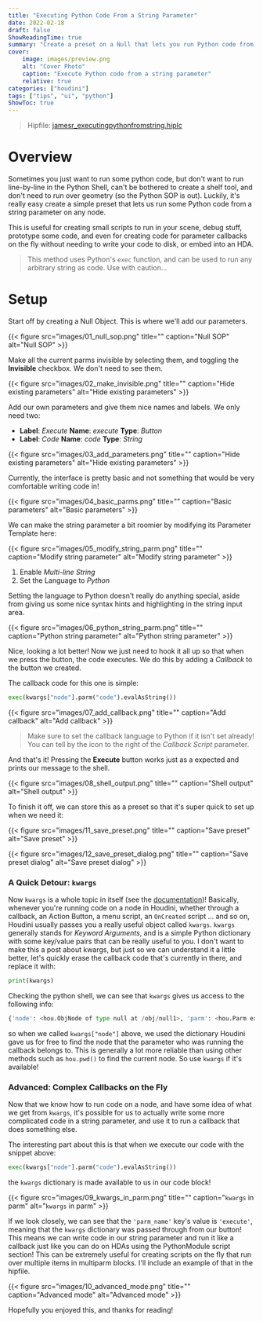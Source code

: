 ```yaml
---
title: "Executing Python Code From a String Parameter"
date: 2022-02-18
draft: false
ShowReadingTime: true
summary: "Create a preset on a Null that lets you run Python code from it"
cover:
    image: images/preview.png
    alt: "Cover Photo"
    caption: "Execute Python code from a string parameter"
    relative: true
categories: ["houdini"]
tags: ["tips", "ui", "python"]
ShowToc: true
---
```


> Hipfile: [jamesr_executingpythonfromstring.hiplc](houdini/hip/jamesr_executingpythonfromstring.hiplc)

# Overview

Sometimes you just want to run some python code, but don't want to run line-by-line in the Python Shell, can't be bothered to create a shelf tool, and don't need to run over geometry (so the Python SOP is out). Luckily, it's really easy create a simple preset that lets us run some Python code from a string parameter on any node.

This is useful for creating small scripts to run in your scene, debug stuff,
prototype some code, and even for creating code for parameter callbacks on the fly without needing to write your code to disk, or embed into an HDA.

> This method uses Python's `exec` function, and can be used to run any arbitrary string as code. Use with caution...

# Setup

Start off by creating a Null Object. This is where we'll add our parameters.

{{< figure src="images/01_null_sop.png" title="" caption="Null SOP" alt="Null SOP" >}}

Make all the current parms invisible by selecting them, and toggling the **Invisible** checkbox. We don't need to see them.

{{< figure src="images/02_make_invisible.png" title="" caption="Hide existing parameters" alt="Hide existing parameters" >}}

Add our own parameters and give them nice names and labels. We only need two:

* **Label**: *Execute* **Name**: *execute* **Type**: *Button*
* **Label**: *Code* **Name**: *code* **Type**: *String*

{{< figure src="images/03_add_parameters.png" title="" caption="Hide existing parameters" alt="Hide existing parameters" >}}

Currently, the interface is pretty basic and not something that would be very comfortable writing code in!

{{< figure src="images/04_basic_parms.png" title="" caption="Basic parameters" alt="Basic parameters" >}}

We can make the string parameter a bit roomier by modifying its Parameter Template here:

{{< figure src="images/05_modify_string_parm.png" title="" caption="Modify string parameter" alt="Modify string parameter" >}}

1. Enable *Multi-line String*
2. Set the Language to *Python*

Setting the language to Python doesn't really do anything special, aside from giving us some nice syntax hints and highlighting in the string input area.

{{< figure src="images/06_python_string_parm.png" title="" caption="Python string parameter" alt="Python string parameter" >}}

Nice, looking a lot better! Now we just need to hook it all up so that when we press the button, the code executes. We do this by adding a *Callback* to the button we created.

The callback code for this one is simple:

```python
exec(kwargs["node"].parm("code").evalAsString())
```

{{< figure src="images/07_add_callback.png" title="" caption="Add callback" alt="Add callback" >}}

> Make sure to set the callback language to Python if it isn't set already! You can tell by the icon to the right of the *Callback Script* parameter.

And that's it! Pressing the **Execute** button works just as a expected and prints our message to the shell.

{{< figure src="images/08_shell_output.png" title="" caption="Shell output" alt="Shell output" >}}

To finish it off, we can store this as a preset so that it's super quick to set up when we need it:

{{< figure src="images/11_save_preset.png" title="" caption="Save preset" alt="Save preset" >}}

{{< figure src="images/12_save_preset_dialog.png" title="" caption="Save preset dialog" alt="Save preset dialog" >}}

### A Quick Detour: `kwargs`

Now `kwargs` is a whole topic in itself (see the [documentation](https://www.sidefx.com/docs/houdini/hom/locations.html))! Basically, whenever you're running code on a node in Houdini, whether through a callback, an Action Button, a menu script, an `OnCreated` script ... and so on, Houdini usually passes you a really useful object called `kwargs`. `kwargs` generally stands for *Keyword Arguments*, and is a simple Python dictionary with some key/value pairs that can be really useful to you. I don't want to make this a post about kwargs, but just so we can understand it a little better, let's quickly erase the callback code that's currently in there, and replace it with:

```python
print(kwargs)
```

Checking the python shell, we can see that `kwargs` gives us access to the following info:

```python
{'node': <hou.ObjNode of type null at /obj/null1>, 'parm': <hou.Parm execute in /obj/null1>, 'script_multiparm_index': '-1', 'script_value0': '0', 'script_value': '0', 'parm_name': 'execute', 'script_multiparm_nesting': '0', 'script_parm': 'execute'}
```

so when we called `kwargs["node"]` above, we used the dictionary Houdini gave us for free to find the node that the parameter who was running the callback belongs to. This is generally a lot more reliable than using other methods such as `hou.pwd()` to find the current node. So use `kwargs` if it's available!

### Advanced: Complex Callbacks on the Fly

Now that we know how to run code on a node, and have some idea of what we get from `kwargs`, it's possible for us to actually write some more complicated code in a string parameter, and use it to run a callback that does something else.

The interesting part about this is that when we execute our code with the snippet above:

```python
exec(kwargs["node"].parm("code").evalAsString())
```

the `kwargs` dictionary is made available to us in our code block!

{{< figure src="images/09_kwargs_in_parm.png" title="" caption="`kwargs` in parm" alt="`kwargs` in parm" >}}

If we look closely, we can see that the `'parm_name'` key's value is `'execute'`, meaning that the `kwargs` dictionary was passed through from our button! This means we can write code in our string parameter and run it like a callback just like you can do on HDAs using the PythonModule script section! This can be extremely useful for creating scripts on the fly that run over multiple items in multiparm blocks. I'll include an example of that in the hipfile.

{{< figure src="images/10_advanced_mode.png" title="" caption="Advanced mode" alt="Advanced mode" >}}

Hopefully you enjoyed this, and thanks for reading!